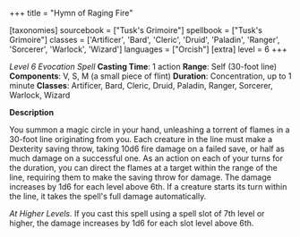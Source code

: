 +++
title = "Hymn of Raging Fire"

[taxonomies]
sourcebook = ["Tusk's Grimoire"]
spellbook = ["Tusk's Grimoire"]
classes = ['Artificer', 'Bard', 'Cleric', 'Druid', 'Paladin', 'Ranger', 'Sorcerer', 'Warlock', 'Wizard']
languages = ["Orcish"]
[extra]
level = 6
+++

*Level 6 Evocation Spell*
**Casting Time**: 1 action
**Range**: Self (30-foot line)
**Components**: V, S, M (a small piece of flint)
**Duration**: Concentration, up to 1 minute
**Classes**: Artificer, Bard, Cleric, Druid, Paladin, Ranger, Sorcerer, Warlock, Wizard

**Description**


You summon a magic circle in your hand, unleashing a torrent of flames in a 30-foot line originating from you. Each creature in the line must make a Dexterity saving throw, taking 10d6 fire damage on a failed save, or half as much damage on a successful one. As an action on each of your turns for the duration, you can direct the flames at a target within the range of the line, requiring them to make the saving throw for damage. The damage increases by 1d6 for each level above 6th. If a creature starts its turn within the line, it takes the spell's full damage automatically. 



*At Higher Levels.* If you cast this spell using a spell slot of 7th level or higher, the damage increases by 1d6 for each slot level above 6th.

